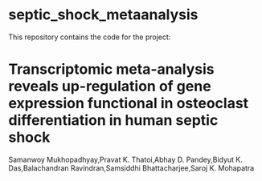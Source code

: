 # septic_shock_metaanalysis
This repository contains the code for the project: 
# Transcriptomic meta-analysis reveals up-regulation of gene expression functional in osteoclast differentiation in human septic shock
 Samanwoy Mukhopadhyay,Pravat K. Thatoi,Abhay D. Pandey,Bidyut K. Das,Balachandran Ravindran,Samsiddhi Bhattacharjee,Saroj K. Mohapatra

